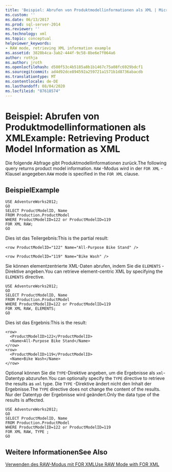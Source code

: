 ```yaml
---
title: 'Beispiel: Abrufen von Produktmodellinformationen als XML | Microsoft-Dokumentation'
ms.custom: ''
ms.date: 06/13/2017
ms.prod: sql-server-2014
ms.reviewer: ''
ms.technology: xml
ms.topic: conceptual
helpviewer_keywords:
- RAW mode, retrieving XML information example
ms.assetid: 3828b4ca-3ab2-444f-9c58-8be6e7f064a6
author: rothja
ms.author: jroth
ms.openlocfilehash: d580f53c4b5185a8b1b1467c75a08fc6929bdcf1
ms.sourcegitcommit: ad4d92dce894592a259721a1571b1d8736abacdb
ms.translationtype: MT
ms.contentlocale: de-DE
ms.lasthandoff: 08/04/2020
ms.locfileid: "87618574"
---
```

# <a name="example-retrieving-product-model-information-as-xml"></a><span data-ttu-id="0ad9a-102">Beispiel: Abrufen von Produktmodellinformationen als XML</span><span class="sxs-lookup"><span data-stu-id="0ad9a-102">Example: Retrieving Product Model Information as XML</span></span>
  <span data-ttu-id="0ad9a-103">Die folgende Abfrage gibt Produktmodellinformationen zurück.</span><span class="sxs-lookup"><span data-stu-id="0ad9a-103">The following query returns product model information.</span></span> <span data-ttu-id="0ad9a-104">`RAW` -Modus wird in der `FOR XML` -Klausel angegeben.</span><span class="sxs-lookup"><span data-stu-id="0ad9a-104">`RAW` mode is specified in the `FOR XML` clause.</span></span>  
  
## <a name="example"></a><span data-ttu-id="0ad9a-105">Beispiel</span><span class="sxs-lookup"><span data-stu-id="0ad9a-105">Example</span></span>  
  
```  
USE AdventureWorks2012;  
GO  
SELECT ProductModelID, Name  
FROM Production.ProductModel  
WHERE ProductModelID=122 or ProductModelID=119  
FOR XML RAW;  
GO  
```  
  
 <span data-ttu-id="0ad9a-106">Dies ist das Teilergebnis:</span><span class="sxs-lookup"><span data-stu-id="0ad9a-106">This is the partial result:</span></span>  
  
 `<row ProductModelID="122" Name="All-Purpose Bike Stand" />`  
  
 `<row ProductModelID="119" Name="Bike Wash" />`  
  
 <span data-ttu-id="0ad9a-107">Sie können elementzentrierte XML-Daten abrufen, indem Sie die `ELEMENTS` -Direktive angeben.</span><span class="sxs-lookup"><span data-stu-id="0ad9a-107">You can retrieve element-centric XML by specifying the `ELEMENTS` directive.</span></span>  
  
```  
USE AdventureWorks2012;  
GO  
SELECT ProductModelID, Name  
FROM Production.ProductModel  
WHERE ProductModelID=122 or ProductModelID=119  
FOR XML RAW, ELEMENTS;  
GO  
```  
  
 <span data-ttu-id="0ad9a-108">Dies ist das Ergebnis:</span><span class="sxs-lookup"><span data-stu-id="0ad9a-108">This is the result:</span></span>  
  
```  
<row>  
  <ProductModelID>122</ProductModelID>  
  <Name>All-Purpose Bike Stand</Name>  
</row>  
<row>  
  <ProductModelID>119</ProductModelID>  
  <Name>Bike Wash</Name>  
</row>  
```  
  
 <span data-ttu-id="0ad9a-109">Optional können Sie die `TYPE`-Direktive angeben, um die Ergebnisse als `xml`-Datentyp abzurufen.</span><span class="sxs-lookup"><span data-stu-id="0ad9a-109">You can optionally specify the `TYPE` directive to retrieve the results as `xml` type.</span></span> <span data-ttu-id="0ad9a-110">Die `TYPE` -Direktive ändert nicht den Inhalt der Ergebnisse.</span><span class="sxs-lookup"><span data-stu-id="0ad9a-110">The `TYPE` directive does not change the content of the results.</span></span> <span data-ttu-id="0ad9a-111">Nur der Datentyp der Ergebnisse wird geändert.</span><span class="sxs-lookup"><span data-stu-id="0ad9a-111">Only the data type of the results is affected.</span></span>  
  
```  
USE AdventureWorks2012;  
GO  
SELECT ProductModelID, Name  
FROM Production.ProductModel  
WHERE ProductModelID=122 or ProductModelID=119  
FOR XML RAW, TYPE ;  
GO  
```  
  
## <a name="see-also"></a><span data-ttu-id="0ad9a-112">Weitere Informationen</span><span class="sxs-lookup"><span data-stu-id="0ad9a-112">See Also</span></span>  
 [<span data-ttu-id="0ad9a-113">Verwenden des RAW-Modus mit FOR XML</span><span class="sxs-lookup"><span data-stu-id="0ad9a-113">Use RAW Mode with FOR XML</span></span>](use-raw-mode-with-for-xml.md)  
  
  

